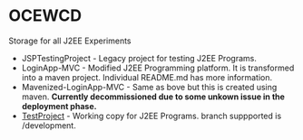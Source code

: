 # OCEWCD
Storage for all J2EE Experiments

* JSPTestingProject - Legacy project for testing J2EE Programs.
* LoginApp-MVC - Modified J2EE Programming platform. It is transformed into a maven project. Individual README.md has more information.
* Mavenized-LoginApp-MVC -  Same as bove but this is created using maven. **Currently decommissioned due to some unkown issue in the deployment phase.**
* [TestProject](https://github.com/somnand/OCEWCD/tree/development/TestProject) - Working copy for J2EE Programs. branch suppported is /development. 
